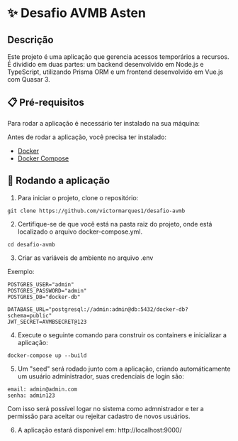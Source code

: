 # ✨ Desafio AVMB Asten

## Descrição
Este projeto é uma aplicação que gerencia acessos temporários a recursos. É dividido em duas partes: um backend desenvolvido em Node.js e TypeScript, utilizando Prisma ORM e um frontend desenvolvido em Vue.js com Quasar 3.

## 📋 Pré-requisitos

Para rodar a aplicação é necessário ter instalado na sua máquina:

Antes de rodar a aplicação, você precisa ter instalado:

- [Docker](https://www.docker.com/get-started)
- [Docker Compose](https://docs.docker.com/compose/)

## 🚀 Rodando a aplicação

1. Para iniciar o projeto, clone o repositório:

```
git clone https://github.com/victormarques1/desafio-avmb
```
2. Certifique-se de que você está na pasta raiz do projeto, onde está localizado o arquivo docker-compose.yml.
   
```
cd desafio-avmb
```
3. Criar as variáveis de ambiente no arquivo .env

Exemplo:
```
POSTGRES_USER="admin"
POSTGRES_PASSWORD="admin"
POSTGRES_DB="docker-db"

DATABASE_URL="postgresql://admin:admin@db:5432/docker-db?schema=public"
JWT_SECRET=AVMBSECRET@123
```

4. Execute o seguinte comando para construir os containers e inicializar a aplicação:
   
```
docker-compose up --build
```

5. Um "seed" será rodado junto com a aplicação, criando automáticamente um usuário administrador, suas credenciais de login são:
```
email: admin@admin.com
senha: admin123 
```
Com isso será possível logar no sistema como admnistrador e ter a permissão para aceitar ou rejeitar cadastro de novos usuários.

6. A aplicação estará disponível em:
http://localhost:9000/
